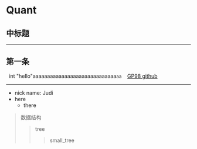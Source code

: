 Quant
=
中标题
---

----
第一条
--

    int "hello"aaaaaaaaaaaaaaaaaaaaaaaaaaaaa`aa`
    [GP98 github](https://github.com/PG98/Seq_Quantification "悬停显示")
   
----
    
* nick name: Judi
* here
    * there
    
>数据结构
>>tree
>>>small_tree
